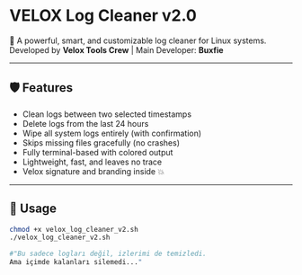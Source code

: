 # VELOX Log Cleaner v2.0

🧼 A powerful, smart, and customizable log cleaner for Linux systems.  
Developed by **Velox Tools Crew** | Main Developer: **Buxfie**

---

## 🛡️ Features

- Clean logs between two selected timestamps  
- Delete logs from the last 24 hours  
- Wipe all system logs entirely (with confirmation)  
- Skips missing files gracefully (no crashes)  
- Fully terminal-based with colored output  
- Lightweight, fast, and leaves no trace  
- Velox signature and branding inside 💥

---

## 🚀 Usage

```bash
chmod +x velox_log_cleaner_v2.sh
./velox_log_cleaner_v2.sh

#"Bu sadece logları değil, izlerimi de temizledi.
Ama içimde kalanları silemedi..."
